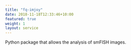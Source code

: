 ```yaml
---
title: "fq-imjoy"
date: 2018-11-18T12:33:46+10:00
featured: true
weight: 1
layout: service
---
```


Python package that allows the analysis of smFISH images. 


